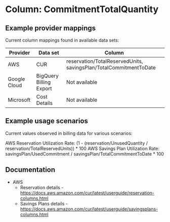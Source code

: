 # Column: CommitmentTotalQuantity

## Example provider mappings

Current column mappings found in available data sets:

| Provider | Data set | Column |
|----------|----------|--------|
| AWS | CUR | reservation/TotalReservedUnits, savingsPlan/TotalCommitmentToDate |
| Google Cloud | BigQuery Billing Export | Not available |
| Microsoft | Cost Details | Not available |

## Example usage scenarios

Current values observed in billing data for various scenarios:

AWS Reservation Utilization Rate: (1 - (reservation/UnusedQuantity / reservation/TotalReservedUnits)) * 100
AWS Savings Plan Utilization Rate: savingsPlan/UsedCommitment / savingsPlan/TotalCommitmentToDate * 100

## Documentation
- AWS
  - Reservation details - https://docs.aws.amazon.com/cur/latest/userguide/reservation-columns.html
  - Savings Plans details - https://docs.aws.amazon.com/cur/latest/userguide/savingsplans-columns.html
